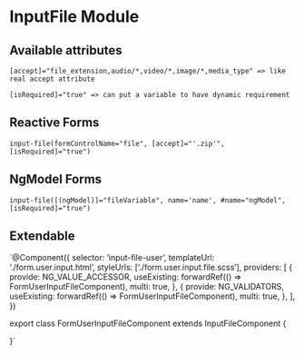 # InputFile Module

## Available attributes

`[accept]="file_extension,audio/*,video/*,image/*,media_type" => like real accept attribute`

`[isRequired]="true" => can put a variable to have dynamic requirement`

## Reactive Forms

`input-file(formControlName="file", [accept]="'.zip'", [isRequired]="true")`

## NgModel Forms

`input-file([(ngModel)]="fileVariable", name='name', #name="ngModel", [isRequired]="true")`

## Extendable
`@Component({
    selector: ‘input-file-user’,
    templateUrl: ‘./form.user.input.html’,
    styleUrls: [‘./form.user.input.file.scss’],
    providers: [
        {
            provide: NG_VALUE_ACCESSOR,
            useExisting: forwardRef(() => FormUserInputFileComponent),
            multi: true,
        },
        {
            provide: NG_VALIDATORS,
            useExisting: forwardRef(() => FormUserInputFileComponent),
            multi: true,
        },
    ],
})

export class FormUserInputFileComponent extends InputFileComponent {

}`
